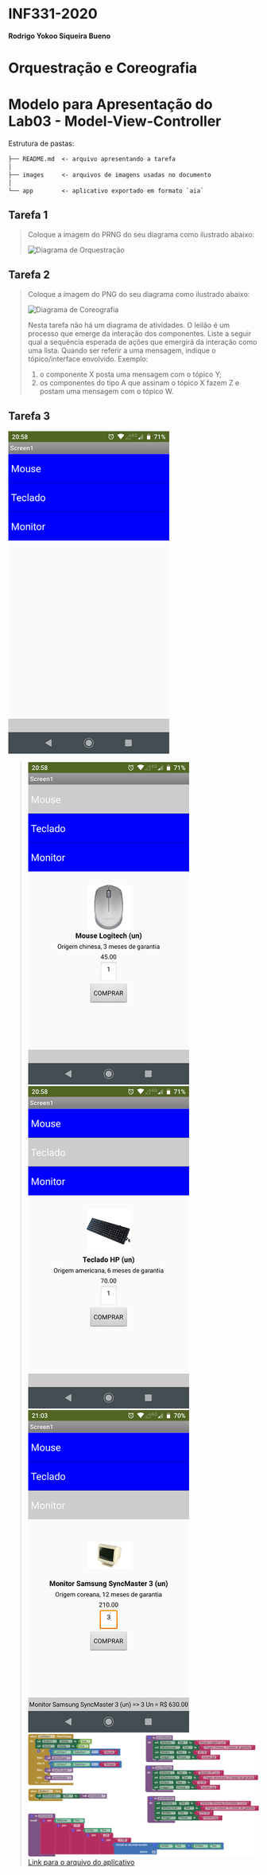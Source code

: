 # INF331-2020

**Rodrigo Yokoo Siqueira Bueno**

# Orquestração e Coreografia

# Modelo para Apresentação do Lab03 - Model-View-Controller

Estrutura de pastas:

~~~
├── README.md  <- arquivo apresentando a tarefa
│
├── images     <- arquivos de imagens usadas no documento
│
└── app        <- aplicativo exportado em formato `aia`
~~~

## Tarefa 1
> Coloque a imagem do PRNG do seu diagrama como ilustrado abaixo:
> 
> ![Diagrama de Orquestração](images/orquestracao.png)

## Tarefa 2
> Coloque a imagem do PNG do seu diagrama como ilustrado abaixo:
>
> ![Diagrama de Coreografia](images/coreografia.png)
>
> Nesta tarefa não há um diagrama de atividades. O leilão é um processo que emerge da interação dos componentes. Liste a seguir qual a sequência esperada de ações que emergirá da interação como uma lista. Quando ser referir a uma mensagem, indique o tópico/interface envolvido. Exemplo:
> 1. o componente X posta uma mensagem com o tópico Y;
> 2. os componentes do tipo A que assinam o tópico X fazem Z e postam uma mensagem com o tópico W.

## Tarefa 3

![tela 1](images/tela1.png)
> ![tela 2](images/tela2.png)
> ![tela 3](images/tela3.png)
> ![tela 4](images/tela4.png) 
![blocks](images/blocks.png)
[Link para o arquivo do aplicativo](app/Tarefa_3.aia)
